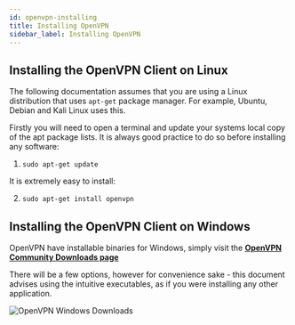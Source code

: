 ```yaml
---
id: openvpn-installing
title: Installing OpenVPN
sidebar_label: Installing OpenVPN
---
```


## Installing the OpenVPN Client on Linux
The following documentation assumes that you are using a Linux distribution that uses `apt-get` package manager. For example, Ubuntu, Debian and Kali Linux uses this.

Firstly you will need to open a terminal and update your systems local copy of the apt package lists. It is always good practice to do so before installing any software:

1.  `sudo apt-get update`

It is extremely easy to install:

2.  `sudo apt-get install openvpn`

## Installing the OpenVPN Client on Windows
OpenVPN have installable binaries for Windows, simply visit the **[OpenVPN Community Downloads page](https://openvpn.net/community-downloads/)**

There will be a few options, however for convenience sake - this document advises using the intuitive executables, as if you were installing any other application.

![OpenVPN Windows Downloads](https://i.imgur.com/UbePQFE.png)
